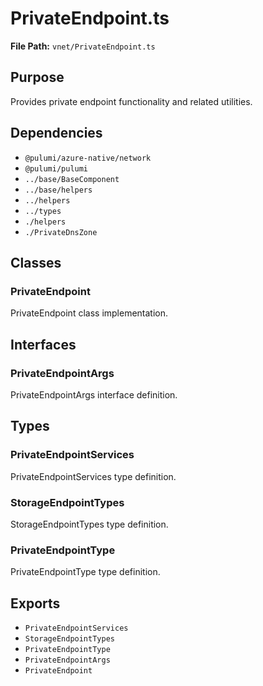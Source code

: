 # PrivateEndpoint.ts

**File Path:** `vnet/PrivateEndpoint.ts`

## Purpose

Provides private endpoint functionality and related utilities.

## Dependencies

- `@pulumi/azure-native/network`
- `@pulumi/pulumi`
- `../base/BaseComponent`
- `../base/helpers`
- `../helpers`
- `../types`
- `./helpers`
- `./PrivateDnsZone`

## Classes

### PrivateEndpoint

PrivateEndpoint class implementation.

## Interfaces

### PrivateEndpointArgs

PrivateEndpointArgs interface definition.

## Types

### PrivateEndpointServices

PrivateEndpointServices type definition.

### StorageEndpointTypes

StorageEndpointTypes type definition.

### PrivateEndpointType

PrivateEndpointType type definition.

## Exports

- `PrivateEndpointServices`
- `StorageEndpointTypes`
- `PrivateEndpointType`
- `PrivateEndpointArgs`
- `PrivateEndpoint`
